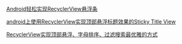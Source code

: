 [Android轻松实现RecyclerView悬浮条](https://www.jianshu.com/p/fe69a53502ab)

[android上使用RecyclerView实现顶部悬浮标题效果的Sticky Title View](https://blog.csdn.net/hua631150873/article/details/76048865)

[RecyclerView实现顶部悬浮、字母排序、过滤搜索最优雅的方式](https://blog.csdn.net/silenceoo/article/details/77839683)

